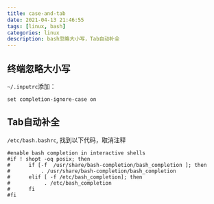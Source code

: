 ```yaml
---
title: case-and-tab
date: 2021-04-13 21:46:55
tags: [linux, bash]
categories: linux 
description: bash忽略大小写，Tab自动补全
---
```


## 终端忽略大小写

`~/.inputrc`添加：

```
set completion-ignore-case on
```

## Tab自动补全

`/etc/bash.bashrc`, 找到以下代码，取消注释

```
#enable bash completion in interactive shells
#if ! shopt -oq posix; then
#      if [-f  /usr/share/bash-completion/bash_completion ]; then
#          . /usr/share/bash-completion/bash_completion
#      elif [ -f /etc/bash_completion]; then
#           . /etc/bash_completion
#      fi
#fi
```
